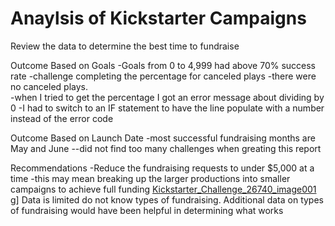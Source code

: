 # Anaylsis of Kickstarter Campaigns
Review the data to determine the best time to fundraise

Outcome Based on Goals
 -Goals from 0 to 4,999 had above 70% success rate
 -challenge completing the percentage for canceled plays
   -there were no canceled plays.  
     -when I tried to get the percentage I got an error message about dividing by 0
       -I had to switch to an IF statement to have the line populate with a number instead of the error code
       
 Outcome Based on Launch Date
  -most successful fundraising months are May and June
   --did not find too many challenges when greating this report
   
 Recommendations
  -Reduce the fundraising requests to under $5,000 at a time
    -this may mean breaking up the larger productions into smaller campaigns to achieve full funding
[Kickstarter_Challenge_26740_image001](https://user-images.githubusercontent.com/92495807/146666784-340d9904-9062-4a2b-a2b0-8afa8a4c7811.png)
g]
Data is limited do not know types of fundraising. 
Additional data on types of fundraising would have been helpful in determining what works
